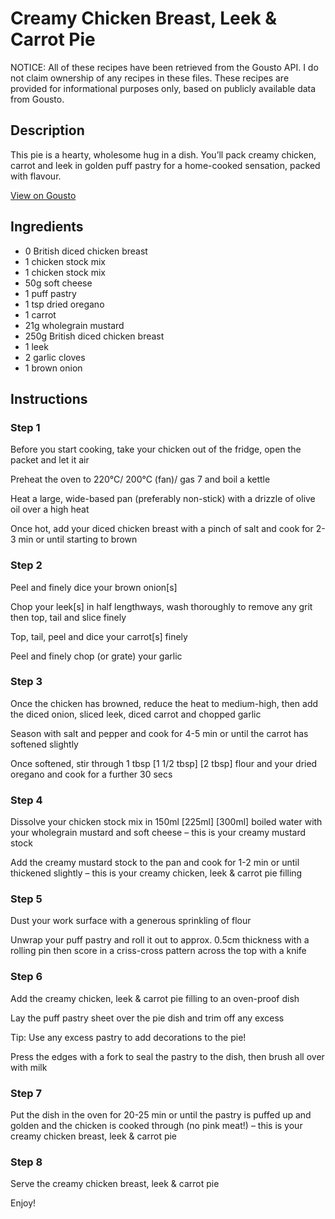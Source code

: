 # Creamy Chicken Breast, Leek & Carrot Pie

NOTICE: All of these recipes have been retrieved from the Gousto API. I do not claim ownership of any recipes in these files. These recipes are provided for informational purposes only, based on publicly available data from Gousto.

## Description

This pie is a hearty, wholesome hug in a dish. You’ll pack creamy chicken, carrot and leek in golden puff pastry for a home-cooked sensation, packed with flavour.

[View on Gousto](https://www.gousto.co.uk/recipes/cookbook/creamy-chicken-breast-leek-carrot-pie)

## Ingredients

- 0 British diced chicken breast
- 1 chicken stock mix
- 1 chicken stock mix
- 50g soft cheese
- 1 puff pastry
- 1 tsp dried oregano
- 1 carrot
- 21g wholegrain mustard
- 250g British diced chicken breast
- 1 leek
- 2 garlic cloves
- 1 brown onion

## Instructions


### Step 1

Before you start cooking, take your chicken out of the fridge, open the packet and let it air

Preheat the oven to 220°C/ 200°C (fan)/ gas 7 and boil a kettle

Heat a large, wide-based pan (preferably non-stick) with a drizzle of olive oil over a high heat

Once hot, add your diced chicken breast with a pinch of salt and cook for 2-3 min or until starting to brown


### Step 2

Peel and finely dice your brown onion[s]

Chop your leek[s] in half lengthways, wash thoroughly to remove any grit then top, tail and slice finely

Top, tail, peel and dice your carrot[s] finely

Peel and finely chop (or grate) your garlic


### Step 3

Once the chicken has browned, reduce the heat to medium-high, then add the diced onion, sliced leek, diced carrot and chopped garlic

Season with salt and pepper and cook for 4-5 min or until the carrot has softened slightly

Once softened, stir through 1 tbsp<span class="text-danger"> <span class="text-purple">[1 1/2 tbsp]</span> [2 tbsp] </span>flour and your dried oregano and cook for a further 30 secs


### Step 4

Dissolve your chicken stock mix in 150ml<span class="text-danger"> <span class="text-purple">[225ml] </span>[300ml] </span>boiled water with your wholegrain mustard and soft cheese  – this is your creamy mustard stock

Add the creamy mustard stock to the pan and cook for 1-2 min or until thickened slightly – this is your creamy chicken, leek & carrot pie filling


### Step 5

Dust your work surface with a generous sprinkling of flour

Unwrap your puff pastry and roll it out to approx. 0.5cm thickness with a rolling pin then score in a criss-cross pattern across the top with a knife


### Step 6

Add the creamy chicken, leek & carrot pie filling to an oven-proof dish

Lay the puff pastry sheet over the pie dish and trim off any excess

Tip: Use any excess pastry to add decorations to the pie!

Press the edges with a fork to seal the pastry to the dish, then brush all over with milk


### Step 7

Put the dish in the oven for 20-25 min or until the pastry is puffed up and golden and the chicken is cooked through (no pink meat!) – this is your creamy chicken breast, leek & carrot pie

### Step 8

Serve the creamy chicken breast, leek & carrot pie

Enjoy!

